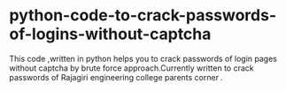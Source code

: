 # python-code-to-crack-passwords-of-logins-without-captcha
This code ,written in python helps you to crack passwords of login pages without captcha by brute force approach.Currently written to crack passwords of Rajagiri engineering college parents corner .
